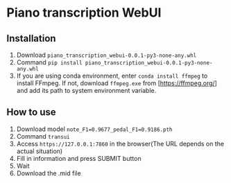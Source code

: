 # Piano transcription WebUI

## Installation

1. Download `piano_transcription_webui-0.0.1-py3-none-any.whl`
1. Command `pip install piano_transcription_webui-0.0.1-py3-none-any.whl`
1. If you are using conda environment, enter `conda install ffmpeg` to install FFmpeg.
   If not, download `ffmpeg.exe` from [https://ffmpeg.org/] and add its path to
   system environment variable.

## How to use

1. Download model `note_F1=0.9677_pedal_F1=0.9186.pth`
1. Command `transui`
1. Access `https://127.0.0.1:7860` in the browser(The URL depends on the actual situation)
1. Fill in information and press SUBMIT button
1. Wait
1. Download the .mid file